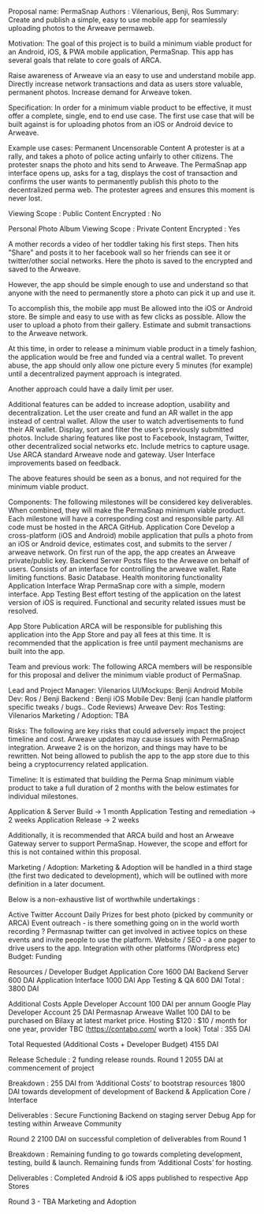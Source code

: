 Proposal name: PermaSnap
Authors : Vilenarious, Benji, Ros
Summary:
Create and publish a simple, easy to use mobile app for seamlessly uploading photos to the Arweave permaweb.

Motivation:
The goal of this project is to build a minimum viable product for an Android, iOS, & PWA mobile application, PermaSnap. This app has several goals that relate to core goals of ARCA.

Raise awareness of Arweave via an easy to use and understand mobile app. Directly increase network transactions and data as users store valuable, permanent photos. Increase demand for Arweave token.

Specification:
In order for a minimum viable product to be effective, it must offer a complete, single, end to end use case. The first use case that will be built against is for uploading photos from an iOS or Android device to Arweave.

Example use cases:
Permanent Uncensorable Content
A protester is at a rally, and takes a photo of police acting unfairly to other citizens. The protester snaps the photo and hits send to Arweave. The PermaSnap app interface opens up, asks for a tag, displays the cost of transaction and confirms the user wants to permanently publish this photo to the decentralized perma web. The protester agrees and ensures this moment is never lost.

Viewing Scope : Public Content Encrypted : No

Personal Photo Album
Viewing Scope : Private Content Encrypted : Yes

A mother records a video of her toddler taking his first steps. Then hits "Share" and posts it to her facebook wall so her friends can see it or twitter/other social networks. Here the photo is saved to the encrypted and saved to the Arweave.

However, the app should be simple enough to use and understand so that anyone with the need to permanently store a photo can pick it up and use it.

To accomplish this, the mobile app must
Be allowed into the iOS or Android store. Be simple and easy to use with as few clicks as possible. Allow the user to upload a photo from their gallery. Estimate and submit transactions to the Arweave network.

At this time, in order to release a minimum viable product in a timely fashion, the application would be free and funded via a central wallet. To prevent abuse, the app should only allow one picture every 5 minutes (for example) until a decentralized payment approach is integrated.

Another approach could have a daily limit per user.

Additional features can be added to increase adoption, usability and decentralization.
Let the user create and fund an AR wallet in the app instead of central wallet. Allow the user to watch advertisements to fund their AR wallet. Display, sort and filter the user’s previously submitted photos. Include sharing features like post to Facebook, Instagram, Twitter, other decentralized social networks etc. Include metrics to capture usage. Use ARCA standard Arweave node and gateway. User Interface improvements based on feedback.

The above features should be seen as a bonus, and not required for the minimum viable product.

Components:
The following milestones will be considered key deliverables. When combined, they will make the PermaSnap minimum viable product. Each milestone will have a corresponding cost and responsible party. All code must be hosted in the ARCA GitHub. Application Core Develop a cross-platform (iOS and Android) mobile application that pulls a photo from an iOS or Android device, estimates cost, and submits to the server / arweave network. On first run of the app, the app creates an Arweave private/public key. Backend Server Posts files to the Arweave on behalf of users. Consists of an interface for controlling the arweave wallet. Rate limiting functions. Basic Database. Health monitoring functionality Application Interface Wrap PermaSnap core with a simple, modern interface. App Testing Best effort testing of the application on the latest version of iOS is required. Functional and security related issues must be resolved.

App Store Publication
ARCA will be responsible for publishing this application into the App Store and pay all fees at this time. It is recommended that the application is free until payment mechanisms are built into the app.

Team and previous work:
The following ARCA members will be responsible for this proposal and deliver the minimum viable product of PermaSnap.

Lead and Project Manager: Vilenarios UI/Mockups: Benji Android Mobile Dev: Ros / Benji Backend : Benji iOS Mobile Dev: Benji (can handle platform specific tweaks / bugs.. Code Reviews) Arweave Dev: Ros Testing: Vilenarios Marketing / Adoption: TBA

Risks:
The following are key risks that could adversely impact the project timeline and cost. Arweave updates may cause issues with PermaSnap integration. Arweave 2 is on the horizon, and things may have to be rewritten. Not being allowed to publish the app to the app store due to this being a cryptocurrency related application.

Timeline:
It is estimated that building the Perma Snap minimum viable product to take a full duration of 2 months with the below estimates for individual milestones.

Application & Server Build -> 1 month Application Testing and remediation -> 2 weeks Application Release -> 2 weeks

Additionally, it is recommended that ARCA build and host an Arweave Gateway server to support PermaSnap. However, the scope and effort for this is not contained within this proposal.

Marketing / Adoption:
Marketing & Adoption will be handled in a third stage (the first two dedicated to development), which will be outlined with more definition in a later document.

Below is a non-exhaustive list of worthwhile undertakings :

Active Twitter Account
Daily Prizes for best photo (picked by community or ARCA)
Event outreach - is there something going on in the world worth recording ? Permasnap twitter can get involved in activee topics on these events and invite people to use the platform.
Website / SEO - a one pager to drive users to the app.
Integration with other platforms (Wordpress etc)
Budget:
Funding

Resources / Developer Budget
Application Core 1600 DAI Backend Server 600 DAI Application Interface 1000 DAI App Testing & QA 600 DAI Total : 3800 DAI

Additional Costs
Apple Developer Account 100 DAI per annum Google Play Developer Account 25 DAI Permasnap Arweave Wallet 100 DAI to be purchased on Bilaxy at latest market price. Hosting $120 : $10 / month for one year, provider TBC (https://contabo.com/ worth a look) Total : 355 DAI

Total Requested (Additional Costs + Developer Budget) 4155 DAI

Release Schedule :
2 funding release rounds. Round 1 2055 DAI at commencement of project

Breakdown :
255 DAI from ‘Additional Costs’ to bootstrap resources 1800 DAI towards development of development of Backend & Application Core / Interface

Deliverables :
Secure Functioning Backend on staging server Debug App for testing within Arweave Community

Round 2
2100 DAI on successful completion of deliverables from Round 1

Breakdown :
Remaining funding to go towards completing development, testing, build & launch. Remaining funds from ‘Additional Costs’ for hosting.

Deliverables :
Completed Android & iOS apps published to respective App Stores

Round 3 - TBA
Marketing and Adoption
